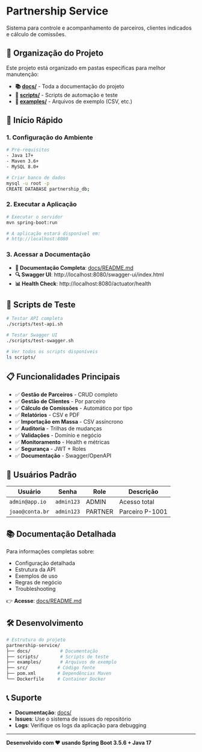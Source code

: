 # Partnership Service

Sistema para controle e acompanhamento de parceiros, clientes indicados e cálculo de comissões.

## 📁 Organização do Projeto

Este projeto está organizado em pastas específicas para melhor manutenção:

- **📚 [docs/](docs/)** - Toda a documentação do projeto
- **🔧 [scripts/](scripts/)** - Scripts de automação e teste
- **📄 [examples/](examples/)** - Arquivos de exemplo (CSV, etc.)

## 🚀 Início Rápido

### 1. Configuração do Ambiente

```bash
# Pré-requisitos
- Java 17+
- Maven 3.6+
- MySQL 8.0+

# Criar banco de dados
mysql -u root -p
CREATE DATABASE partnership_db;
```

### 2. Executar a Aplicação

```bash
# Executar o servidor
mvn spring-boot:run

# A aplicação estará disponível em:
# http://localhost:8080
```

### 3. Acessar a Documentação

- **📖 Documentação Completa**: [docs/README.md](docs/README.md)
- **🔍 Swagger UI**: http://localhost:8080/swagger-ui/index.html
- **📊 Health Check**: http://localhost:8080/actuator/health

## 🧪 Scripts de Teste

```bash
# Testar API completa
./scripts/test-api.sh

# Testar Swagger UI
./scripts/test-swagger.sh

# Ver todos os scripts disponíveis
ls scripts/
```

## 📋 Funcionalidades Principais

- ✅ **Gestão de Parceiros** - CRUD completo
- ✅ **Gestão de Clientes** - Por parceiro
- ✅ **Cálculo de Comissões** - Automático por tipo
- ✅ **Relatórios** - CSV e PDF
- ✅ **Importação em Massa** - CSV assíncrono
- ✅ **Auditoria** - Trilhas de mudanças
- ✅ **Validações** - Domínio e negócio
- ✅ **Monitoramento** - Health e métricas
- ✅ **Segurança** - JWT + Roles
- ✅ **Documentação** - Swagger/OpenAPI

## 🔐 Usuários Padrão

| Usuário | Senha | Role | Descrição |
|---------|-------|------|-----------|
| `admin@app.io` | `admin123` | ADMIN | Acesso total |
| `joao@conta.br` | `admin123` | PARTNER | Parceiro P-1001 |

## 📚 Documentação Detalhada

Para informações completas sobre:
- Configuração detalhada
- Estrutura da API
- Exemplos de uso
- Regras de negócio
- Troubleshooting

👉 **Acesse**: [docs/README.md](docs/README.md)

## 🛠️ Desenvolvimento

```bash
# Estrutura do projeto
partnership-service/
├── docs/           # Documentação
├── scripts/        # Scripts de teste
├── examples/       # Arquivos de exemplo
├── src/           # Código fonte
├── pom.xml        # Dependências Maven
└── Dockerfile     # Container Docker
```

## 📞 Suporte

- **Documentação**: [docs/](docs/)
- **Issues**: Use o sistema de issues do repositório
- **Logs**: Verifique os logs da aplicação para debugging

---

**Desenvolvido com ❤️ usando Spring Boot 3.5.6 + Java 17**
